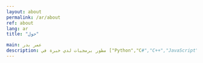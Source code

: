 ```yaml
---
layout: about
permalink: /ar/about
ref: about
lang: ar
title: "حول"

main: عمر بدر
description: مطور برمجيات لدي خبرة في ["Python","C#","C++","JavaScript","GML"] مهتم بتطوير أنظمة ألعاب الفيديو بصفة خاصة وأعمل أيضا تطوير مشاريع برمجية أخرى ضمن بيئات عمل مختلفة كـ ["Flask","Uinty","SDL","Pygame","React"]
---
```

